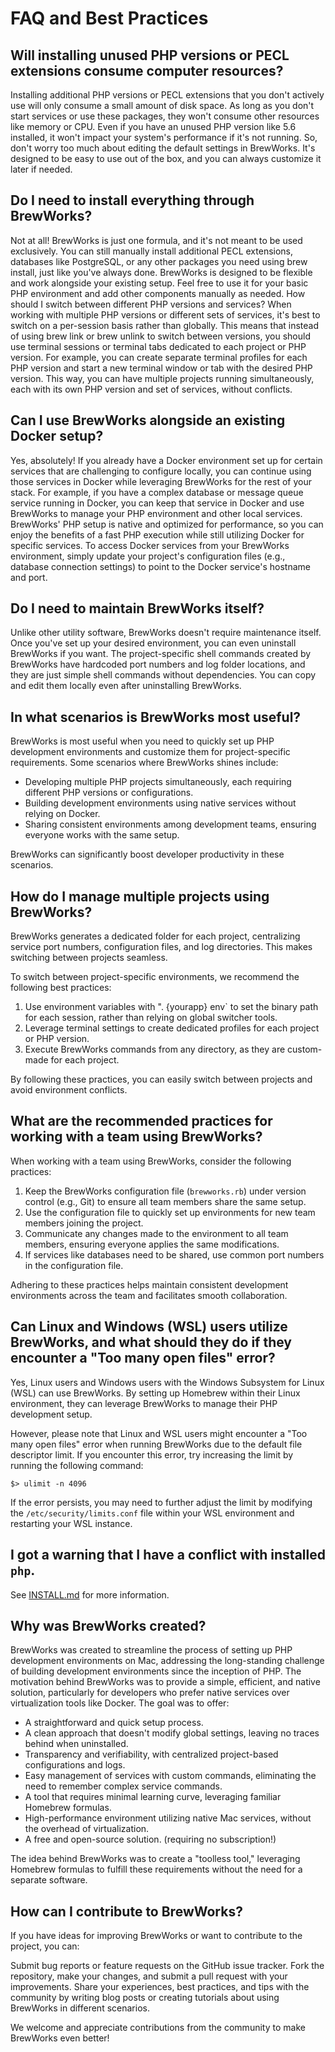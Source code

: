 # FAQ and Best Practices

## Will installing unused PHP versions or PECL extensions consume computer resources?

Installing additional PHP versions or PECL extensions that you don't actively use will only consume a small amount of disk space. As long as you don't start services or use these packages, they won't consume other resources like memory or CPU.
Even if you have an unused PHP version like 5.6 installed, it won't impact your system's performance if it's not running. So, don't worry too much about editing the default settings in BrewWorks. It's designed to be easy to use out of the box, and you can always customize it later if needed.

## Do I need to install everything through BrewWorks?

Not at all! BrewWorks is just one formula, and it's not meant to be used exclusively. You can still manually install additional PECL extensions, databases like PostgreSQL, or any other packages you need using brew install, just like you've always done.
BrewWorks is designed to be flexible and work alongside your existing setup. Feel free to use it for your basic PHP environment and add other components manually as needed.
How should I switch between different PHP versions and services?
When working with multiple PHP versions or different sets of services, it's best to switch on a per-session basis rather than globally. This means that instead of using brew link or brew unlink to switch between versions, you should use terminal sessions or terminal tabs dedicated to each project or PHP version.
For example, you can create separate terminal profiles for each PHP version and start a new terminal window or tab with the desired PHP version. This way, you can have multiple projects running simultaneously, each with its own PHP version and set of services, without conflicts.

## Can I use BrewWorks alongside an existing Docker setup?

Yes, absolutely! If you already have a Docker environment set up for certain services that are challenging to configure locally, you can continue using those services in Docker while leveraging BrewWorks for the rest of your stack.
For example, if you have a complex database or message queue service running in Docker, you can keep that service in Docker and use BrewWorks to manage your PHP environment and other local services. BrewWorks' PHP setup is native and optimized for performance, so you can enjoy the benefits of a fast PHP execution while still utilizing Docker for specific services.
To access Docker services from your BrewWorks environment, simply update your project's configuration files (e.g., database connection settings) to point to the Docker service's hostname and port.

## Do I need to maintain BrewWorks itself?

Unlike other utility software, BrewWorks doesn't require maintenance itself. Once you've set up your desired environment, you can even uninstall BrewWorks if you want. The project-specific shell commands created by BrewWorks have hardcoded port numbers and log folder locations, and they are just simple shell commands without dependencies. You can copy and edit them locally even after uninstalling BrewWorks.

## In what scenarios is BrewWorks most useful?

BrewWorks is most useful when you need to quickly set up PHP development environments and customize them for project-specific requirements. Some scenarios where BrewWorks shines include:

- Developing multiple PHP projects simultaneously, each requiring different PHP versions or configurations.
- Building development environments using native services without relying on Docker.
- Sharing consistent environments among development teams, ensuring everyone works with the same setup.

BrewWorks can significantly boost developer productivity in these scenarios.

## How do I manage multiple projects using BrewWorks?

BrewWorks generates a dedicated folder for each project, centralizing service port numbers, configuration files, and log directories. This makes switching between projects seamless.

To switch between project-specific environments, we recommend the following best practices:

1. Use environment variables with ". {yourapp} env` to set the binary path for each session, rather than relying on global switcher tools.
2. Leverage terminal settings to create dedicated profiles for each project or PHP version.
3. Execute BrewWorks commands from any directory, as they are custom-made for each project.

By following these practices, you can easily switch between projects and avoid environment conflicts.

## What are the recommended practices for working with a team using BrewWorks?

When working with a team using BrewWorks, consider the following practices:

1. Keep the BrewWorks configuration file (`brewworks.rb`) under version control (e.g., Git) to ensure all team members share the same setup.
2. Use the configuration file to quickly set up environments for new team members joining the project.
3. Communicate any changes made to the environment to all team members, ensuring everyone applies the same modifications.
4. If services like databases need to be shared, use common port numbers in the configuration file.

Adhering to these practices helps maintain consistent development environments across the team and facilitates smooth collaboration.

## Can Linux and Windows (WSL) users utilize BrewWorks, and what should they do if they encounter a "Too many open files" error?

Yes, Linux users and Windows users with the Windows Subsystem for Linux (WSL) can use BrewWorks. By setting up Homebrew within their Linux environment, they can leverage BrewWorks to manage their PHP development setup.

However, please note that Linux and WSL users might encounter a "Too many open files" error when running BrewWorks due to the default file descriptor limit. If you encounter this error, try increasing the limit by running the following command:

```shell
$> ulimit -n 4096
```

If the error persists, you may need to further adjust the limit by modifying the `/etc/security/limits.conf` file within your WSL environment and restarting your WSL instance.

## I got a warning that I have a conflict with installed `php`.

See [INSTALL.md](./INSTALL.md) for more information.

## Why was BrewWorks created?

BrewWorks was created to streamline the process of setting up PHP development environments on Mac, addressing the long-standing challenge of building development environments since the inception of PHP. The motivation behind BrewWorks was to provide a simple, efficient, and native solution, particularly for developers who prefer native services over virtualization tools like Docker. The goal was to offer:

- A straightforward and quick setup process.
- A clean approach that doesn't modify global settings, leaving no traces behind when uninstalled.
- Transparency and verifiability, with centralized project-based configurations and logs.
- Easy management of services with custom commands, eliminating the need to remember complex service commands.
- A tool that requires minimal learning curve, leveraging familiar Homebrew formulas.
- High-performance environment utilizing native Mac services, without the overhead of virtualization.
- A free and open-source solution. (requiring no subscription!)

The idea behind BrewWorks was to create a "toolless tool," leveraging Homebrew formulas to fulfill these requirements without the need for a separate software.

## How can I contribute to BrewWorks?

If you have ideas for improving BrewWorks or want to contribute to the project, you can:

Submit bug reports or feature requests on the GitHub issue tracker.
Fork the repository, make your changes, and submit a pull request with your improvements.
Share your experiences, best practices, and tips with the community by writing blog posts or creating tutorials about using BrewWorks in different scenarios.

We welcome and appreciate contributions from the community to make BrewWorks even better!
